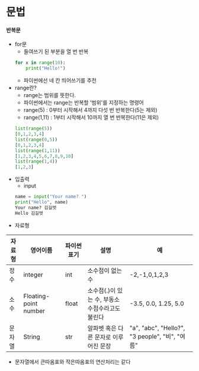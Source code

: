 문법
====
#### 반복문
* for문
    * 들여쓰기 된 부분을 열 번 반복
    ```python
    for x in range(10):
        print("Hello!")
    ```
    * 파이썬에선 네 칸 띄어쓰기를 추천
* range란?
    * range는 범위를 뜻한다.
    * 파이썬에서는 range는 반복할 '범위'를 지정하는 명령어
    * range(5) : 0부터 시작해서 4까지 다섯 번 반복한다(5는 제외)
    * range(1,11) : 1부터 시작해서 10까지 열 번 반복한다(11은 제외)
    ```python
    list(range(5))
    [0,1,2,3,4]
    list(range(0,5))
    [0,1,2,3,4]
    list(range(1,11))
    [1,2,3,4,5,6,7,8,9,10]
    list(range(1,4))
    [1,2,3]
    ```
* 입출력
    * input
    ```python
    name = input("Your name? ")
    print("Hello", name)
    Your name? 김길벗
    Hello 김길벗
    ```
* 자료형

| 자료형 | 영어이름 | 파이썬표기 | 설명 | 예 |
|--------|----------|-------------|------|----|
| 정수   | integer  | int         | 소수점이 없는 수 | -2,-1,0,1,2,3 |
| 소수   | Floating-point number | float | 소수점(.)이 있는 수, 부동소수점수라고도 불린다 | -3.5, 0.0, 1.25, 5.0 |
| 문자열 | String | str | 알파벳 혹은 다른 문자로 이루어진 문장 | "a", "abc", "Hello?", "3 people", "비", "여름" |
* 문자열에서 큰따옴표와 작은따옴표의 연산처리는 같다